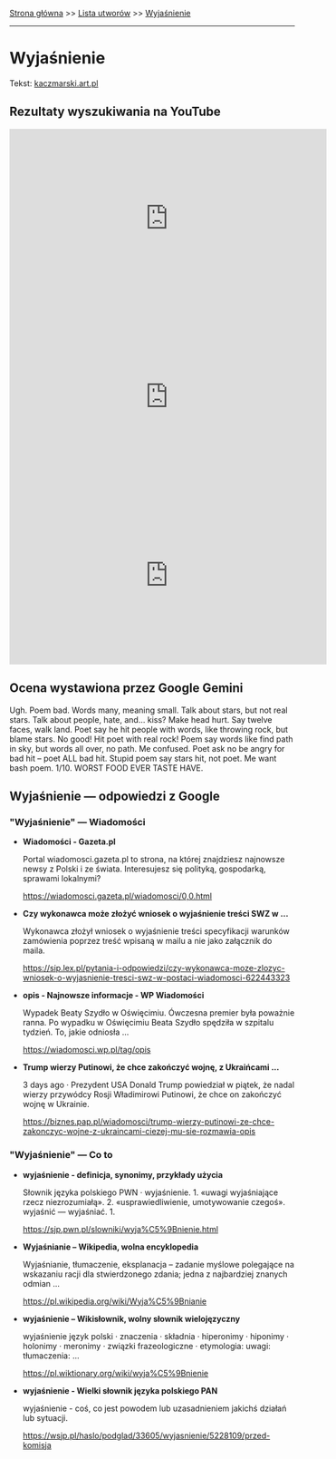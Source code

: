 [Strona główna](../index.md) >> [Lista utworów](../list.md) >> [Wyjaśnienie](653.md)

---

# Wyjaśnienie

Tekst: [kaczmarski.art.pl](https://www.kaczmarski.art.pl/tworczosc/wiersze/wyjasnienie/)

## Rezultaty wyszukiwania na YouTube

<iframe width="560" height="315" src="https://www.youtube.com/embed/m1kIa8X9x_U?si=IdontcarewhotheIRSsendsImnotpayingtaxes" title="YouTube video player" frameborder="0" allow="accelerometer; autoplay; clipboard-write; encrypted-media; gyroscope; picture-in-picture; web-share" referrerpolicy="strict-origin-when-cross-origin" allowfullscreen></iframe>

<iframe width="560" height="315" src="https://www.youtube.com/embed/RMYGoUojqLM?si=IdontcarewhotheIRSsendsImnotpayingtaxes" title="YouTube video player" frameborder="0" allow="accelerometer; autoplay; clipboard-write; encrypted-media; gyroscope; picture-in-picture; web-share" referrerpolicy="strict-origin-when-cross-origin" allowfullscreen></iframe>

<iframe width="560" height="315" src="https://www.youtube.com/embed/dPV-ewUzEoE?si=IdontcarewhotheIRSsendsImnotpayingtaxes" title="YouTube video player" frameborder="0" allow="accelerometer; autoplay; clipboard-write; encrypted-media; gyroscope; picture-in-picture; web-share" referrerpolicy="strict-origin-when-cross-origin" allowfullscreen></iframe>

## Ocena wystawiona przez Google Gemini

Ugh. Poem bad. Words many, meaning small. Talk about stars, but not real stars. Talk about people, hate, and... kiss? Make head hurt. Say twelve faces, walk land. Poet say he hit people with words, like throwing rock, but blame stars. No good! Hit poet with real rock! Poem say words like find path in sky, but words all over, no path. Me confused. Poet ask no be angry for bad hit – poet ALL bad hit. Stupid poem say stars hit, not poet. Me want bash poem. 1/10. WORST FOOD EVER TASTE HAVE.


## Wyjaśnienie — odpowiedzi z Google

### "Wyjaśnienie" — Wiadomości

- **Wiadomości - Gazeta.pl**

    Portal wiadomosci.gazeta.pl to strona, na której znajdziesz najnowsze newsy z Polski i ze świata. Interesujesz się polityką, gospodarką, sprawami lokalnymi? 

   <https://wiadomosci.gazeta.pl/wiadomosci/0,0.html>
- **Czy wykonawca może złożyć wniosek o wyjaśnienie treści SWZ w ...**

    Wykonawca złożył wniosek o wyjaśnienie treści specyfikacji warunków zamówienia poprzez treść wpisaną w mailu a nie jako załącznik do maila. 

   <https://sip.lex.pl/pytania-i-odpowiedzi/czy-wykonawca-moze-zlozyc-wniosek-o-wyjasnienie-tresci-swz-w-postaci-wiadomosci-622443323>
- **opis - Najnowsze informacje - WP Wiadomości**

    Wypadek Beaty Szydło w Oświęcimiu. Ówczesna premier była poważnie ranna. Po wypadku w Oświęcimiu Beata Szydło spędziła w szpitalu tydzień. To, jakie odniosła ... 

   <https://wiadomosci.wp.pl/tag/opis>
- **Trump wierzy Putinowi, że chce zakończyć wojnę, z Ukraińcami ...**

    3 days ago  ·  Prezydent USA Donald Trump powiedział w piątek, że nadal wierzy przywódcy Rosji Władimirowi Putinowi, że chce on zakończyć wojnę w Ukrainie. 

   <https://biznes.pap.pl/wiadomosci/trump-wierzy-putinowi-ze-chce-zakonczyc-wojne-z-ukraincami-ciezej-mu-sie-rozmawia-opis>

### "Wyjaśnienie" — Co to

- **wyjaśnienie - definicja, synonimy, przykłady użycia**

    Słownik języka polskiego PWN · wyjaśnienie. 1. «uwagi wyjaśniające rzecz niezrozumiałą». 2. «usprawiedliwienie, umotywowanie czegoś». wyjaśnić — wyjaśniać. 1. 

   <https://sjp.pwn.pl/slowniki/wyja%C5%9Bnienie.html>
- **Wyjaśnianie – Wikipedia, wolna encyklopedia**

    Wyjaśnianie, tłumaczenie, eksplanacja – zadanie myślowe polegające na wskazaniu racji dla stwierdzonego zdania; jedna z najbardziej znanych odmian ... 

   <https://pl.wikipedia.org/wiki/Wyja%C5%9Bnianie>
- **wyjaśnienie – Wikisłownik, wolny słownik wielojęzyczny**

    wyjaśnienie język polski  · znaczenia · składnia · hiperonimy · hiponimy · holonimy · meronimy · związki frazeologiczne · etymologia: uwagi: tłumaczenia: ... 

   <https://pl.wiktionary.org/wiki/wyja%C5%9Bnienie>
- **wyjaśnienie - Wielki słownik języka polskiego PAN**

    wyjaśnienie - coś, co jest powodem lub uzasadnieniem jakichś działań lub sytuacji. 

   <https://wsjp.pl/haslo/podglad/33605/wyjasnienie/5228109/przed-komisja>

